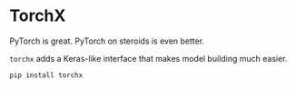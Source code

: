 # TorchX

PyTorch is great. PyTorch on steroids is even better. 

`torchx` adds a Keras-like interface that makes model building much easier. 

```
pip install torchx
```

